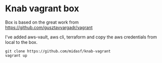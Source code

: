 <h1>Knab vagrant box</h1>


Box is based on the great work from https://github.com/gusztavvargadr/vagrant

I've added aws-vault, aws cli, terraform and copy the aws credentials from local to the box.

``` 
git clone https://github.com/midasf/knab-vagrant
vagrant up
``` 
